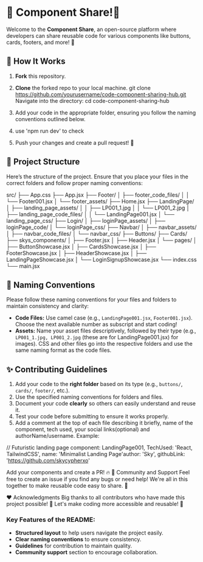 # 🌟 Component Share!🌟

Welcome to the **Component Share**, an open-source platform where developers can share reusable code for various components like buttons, cards, footers, and more! 🚀

## 🎯 How It Works

1. **Fork** this repository.
2. **Clone** the forked repo to your local machine.
git clone https://github.com/yourusername/code-component-sharing-hub.git
Navigate into the directory:
cd code-component-sharing-hub

3. Add your code in the appropriate folder, ensuring you follow the naming conventions outlined below.
4. use 'npm run dev' to check
5. Push your changes and create a pull request! 🎉

## 📁 Project Structure

Here’s the structure of the project. Ensure that you place your files in the correct folders and follow proper naming conventions:


src/ ├── App.css ├── App.jsx ├── Footer/ │ ├── footer_code_files/ │ │ └── Footer001.jsx │ └── footer_assets/ ├── Home.jsx ├── LandingPage/ │ ├── landing_page_assets/ │ │ ├── LP001_1.jpg │ │ └── LP001_2.jpg │ ├── landing_page_code_files/ │ │ └── LandingPage001.jsx │ └── landing_page_css/ ├── Login/ │ ├── loginPage_assets/ │ ├── loginPage_code/ │ └── loginPage_css/ ├── Navbar/ │ ├── navbar_assets/ │ ├── navbar_code_files/ │ └── navbar_css/ ├── Buttons/ ├── Cards/ ├── skys_components/ │ ├── Footer.jsx │ ├── Header.jsx │ └── pages/ │ ├── ButtonShowcase.jsx │ ├── CardsShowcase.jsx │ ├── FooterShowcase.jsx │ ├── HeaderShowcase.jsx │ ├── LandingPageShowcase.jsx │ └── LoginSignupShowcase.jsx └── index.css └── main.jsx



## 📝 Naming Conventions

Please follow these naming conventions for your files and folders to maintain consistency and clarity:

- **Code Files:** Use camel case (e.g., `LandingPage001.jsx`, `Footer001.jsx`). Choose the next available number as subscript and start coding!
- **Assets:** Name your asset files descriptively, followed by their type (e.g., `LP001_1.jpg, LP001_2.jpg` (these are for LandingPage001.jsx) for images).
CSS and other files go into the respective folders and use the same naming format as the code files.


## ✨ Contributing Guidelines

1. Add your code to the **right folder** based on its type (e.g., `buttons/`, `cards/`, `footer/`, etc.).
2. Use the specified naming conventions for folders and files.
3. Document your code **clearly** so others can easily understand and reuse it.
4. Test your code before submitting to ensure it works properly.
5. Add a comment at the top of each file describing it briefly, name of the component, tech used, your social links(optional) and authorName/username. Example:
  
  // Futuristic landing page component: LandingPage001, TechUsed: 'React, TailwindCSS', name: 'Minimalist Landing Page'author: 'Sky', githubLink: 'https://github.com/skycypherxo'




Add your components and create a PR! 🔥
💬 Community and Support
Feel free to create an issue if you find any bugs or need help! We're all in this together to make reusable code easy to share. 🤝

❤️ Acknowledgments
Big thanks to all contributors who have made this project possible! 🎉 Let's make coding more accessible and reusable! 🙌


### Key Features of the README:
- **Structured layout** to help users navigate the project easily.
- **Clear naming conventions** to ensure consistency.
- **Guidelines** for contribution to maintain quality.
- **Community support** section to encourage collaboration.
